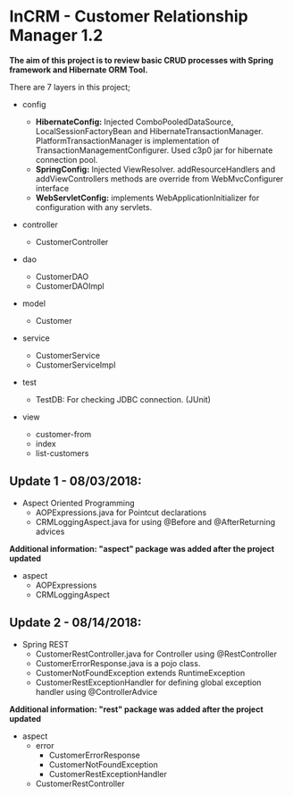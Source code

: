 # InCRM - Customer Relationship Manager 1.2

**The aim of this project is to review basic CRUD processes with Spring framework and Hibernate ORM Tool.**

There are 7 layers in this project;
- config
	- **HibernateConfig:** Injected ComboPooledDataSource, LocalSessionFactoryBean and HibernateTransactionManager. PlatformTransactionManager is implementation of TransactionManagementConfigurer. Used c3p0 jar for hibernate connection pool.
	- **SpringConfig:** Injected ViewResolver. addResourceHandlers and addViewControllers methods are override from WebMvcConfigurer interface
	- **WebServletConfig:** implements WebApplicationInitializer for configuration with any servlets.
		
- controller
	- CustomerController
		
- dao
	- CustomerDAO
	- CustomerDAOImpl
		
- model
	- Customer
		
- service
	- CustomerService
	- CustomerServiceImpl
		
- test
	- TestDB: For checking JDBC connection. (JUnit)
		
- view
	- customer-from
	- index
	- list-customers

## Update 1 - 08/03/2018:
- Aspect Oriented Programming
	- AOPExpressions.java for Pointcut declarations
	- CRMLoggingAspect.java for using @Before and @AfterReturning advices
	
**Additional information: "aspect" package was added after the project updated**

- aspect
	- AOPExpressions
	- CRMLoggingAspect
	
## Update 2 - 08/14/2018:
- Spring REST
	- CustomerRestController.java for Controller using @RestController
	- CustomerErrorResponse.java is a pojo class.
	- CustomerNotFoundException extends RuntimeException
	- CustomerRestExceptionHandler for defining global exception handler using @ControllerAdvice
	
**Additional information: "rest" package was added after the project updated**

- aspect
	- error
		- CustomerErrorResponse
		- CustomerNotFoundException
		- CustomerRestExceptionHandler
	- CustomerRestController
